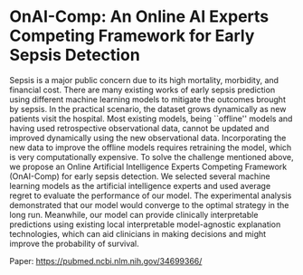 # OnAI-Comp: An Online AI Experts Competing Framework for Early Sepsis Detection

 
Sepsis is a major public concern due to its high mortality, morbidity, and financial cost. There are many existing works of early sepsis prediction using different machine learning models to mitigate the outcomes brought by sepsis. In the practical scenario, the dataset grows dynamically as new patients visit the hospital. Most existing models, being ``offline'' models and having used retrospective observational data, cannot be updated and improved dynamically using the new observational data. Incorporating the new data to improve the offline models requires retraining the model, which is very computationally expensive. To solve the challenge mentioned above, we propose an Online Artificial Intelligence Experts Competing Framework (OnAI-Comp) for early sepsis detection. We selected several machine learning models as the artificial intelligence experts and used average regret to evaluate the performance of our model. The experimental analysis demonstrated that our model would converge to the optimal strategy in the long run. Meanwhile, our model can provide clinically interpretable predictions using existing local interpretable model-agnostic explanation technologies, which can aid clinicians in making decisions and might improve the probability of survival.

Paper: https://pubmed.ncbi.nlm.nih.gov/34699366/
